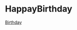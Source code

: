 # HappayBirthday
<a href="https://vermaji9045.github.io/Khwahish_Mubarak/HappayBirthday/index.html">Birthday</a>
